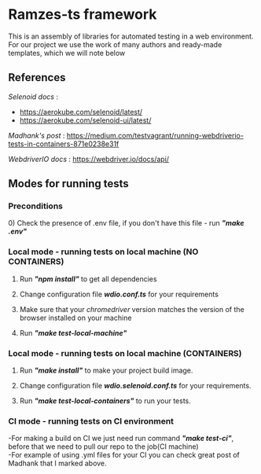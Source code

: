 # Ramzes-ts framework
This is an assembly of libraries for automated testing in a web environment. 
For our project we use the work of many authors and ready-made templates, which we will note below

<h2>References</h2>

*Selenoid docs* :
- https://aerokube.com/selenoid/latest/
- https://aerokube.com/selenoid-ui/latest/

*Madhank's post* :
https://medium.com/testvagrant/running-webdriverio-tests-in-containers-871e0238e31f

*WebdriverIO docs* :
https://webdriver.io/docs/api/


<h2>Modes for running tests</h2>  
<h3>Preconditions</h3>  
0) Check the presence of .env file, if you don't have this file - run <strong><em>"make .env"</strong></em>  

<h3>Local mode - running tests on local machine (NO CONTAINERS)</h3> 
 
1) Run <strong><em> "npm install"</strong></em> to get all dependencies

2) Change configuration file <strong><em>wdio.conf.ts</strong></em> for your requirements

3) Make sure that your <em>chromedriver</em> version matches the version of the browser installed on your machine
 
4) Run <strong><em>"make test-local-machine"</strong></em>  

<h3>Local mode - running tests on local machine (CONTAINERS)</h3> 

1) Run <strong><em>"make install"</strong></em> to make your project build image. 
  
2) Change configuration file <strong><em>wdio.selenoid.conf.ts</strong></em> for your requirements.  
 
3) Run <strong><em>"make test-local-containers"</strong></em> to run your tests.  


<h3>CI mode - running tests on CI environment</h3>  

-For making a build on CI we just need run command  <strong><em>"make test-ci"</strong></em>, before that we need to pull our repo to the job(CI machine)  
-For example of using .yml files for your CI you can check great post of Madhank that I marked above.  


